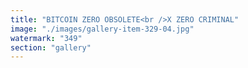 ```yaml
---
title: "BITCOIN ZERO OBSOLETE<br />X ZERO CRIMINAL"
image: "./images/gallery-item-329-04.jpg"
watermark: "349"
section: "gallery"
---
```

